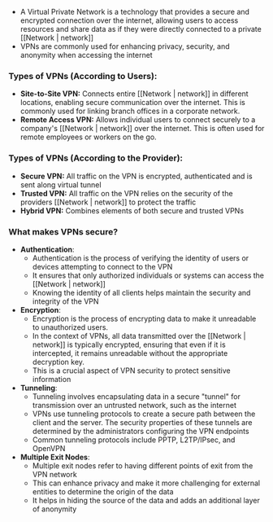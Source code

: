 - A Virtual Private Network is a technology that provides a secure and encrypted connection over the internet, allowing users to access resources and share data as if they were directly connected to a private [[Network | network]]
- VPNs are commonly used for enhancing privacy, security, and anonymity when accessing the internet

### Types of VPNs (According to Users):
- **Site-to-Site VPN:** 
Connects entire [[Network | network]] in different locations, enabling secure communication over the internet. This is commonly used for linking branch offices in a corporate network.
- **Remote Access VPN:** 
Allows individual users to connect securely to a company's [[Network | network]] over the internet. This is often used for remote employees or workers on the go.

### Types of VPNs (According to the Provider):
- **Secure VPN:** 
All traffic on the VPN is encrypted, authenticated and is sent along virtual tunnel
- **Trusted VPN:** 
All traffic on the VPN relies on the security of the providers [[Network | network]] to protect the traffic
- **Hybrid VPN:** 
Combines elements of both secure and trusted VPNs

### What makes VPNs secure?
- **Authentication**: 
	- Authentication is the process of verifying the identity of users or devices attempting to connect to the VPN
	- It ensures that only authorized individuals or systems can access the [[Network | network]]
	- Knowing the identity of all clients helps maintain the security and integrity of the VPN
- **Encryption**: 
	- Encryption is the process of encrypting data to make it unreadable to unauthorized users.
	- In the context of VPNs, all data transmitted over the [[Network | network]] is typically encrypted, ensuring that even if it is intercepted, it remains unreadable without the appropriate decryption key.
	- This is a crucial aspect of VPN security to protect sensitive information
- **Tunneling**: 
	- Tunneling involves encapsulating data in a secure "tunnel" for transmission over an untrusted network, such as the internet
	- VPNs use tunneling protocols to create a secure path between the client and the server. The security properties of these tunnels are determined by the administrators configuring the VPN endpoints
	- Common tunneling protocols include PPTP, L2TP/IPsec, and OpenVPN
- **Multiple Exit Nodes**: 
	- Multiple exit nodes refer to having different points of exit from the VPN network
	- This can enhance privacy and make it more challenging for external entities to determine the origin of the data
	- It helps in hiding the source of the data and adds an additional layer of anonymity